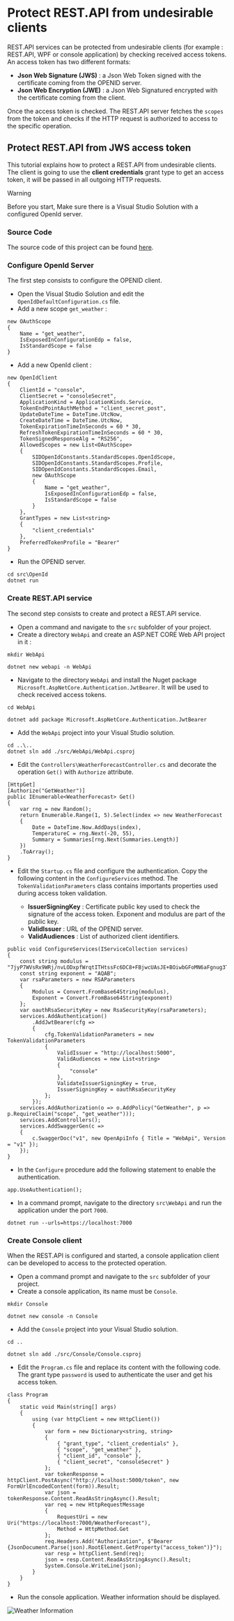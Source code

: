 # Protect REST.API from undesirable clients

REST.API services can be protected from undesirable clients (for example : REST.API, WPF or console application) by checking received access tokens.
An access token has two different formats:

* **Json Web Signature (JWS)** : a Json Web Token signed with the certificate coming from the OPENID server.
* **Json Web Encryption (JWE)** : a Json Web Signatured encrypted with the certificate coming from the client.

Once the access token is checked. The REST.API server fetches the `scopes` from the token and checks if the HTTP request is authorized to access to the specific operation.

## Protect REST.API from JWS access token

This tutorial explains how to protect a REST.API from undesirable clients.
The client is going to use the **client credentials** grant type to get an access token, it will be passed in all outgoing HTTP requests.

> [!WARNING]
> Before you start, Make sure there is a Visual Studio Solution with a configured OpenId server.
	
### Source Code

The source code of this project can be found [here](https://github.com/simpleidserver/SimpleIdServer/tree/master/samples/ProtectAPIFromUndesirableClients).

### Configure OpenId Server

The first step consists to configure the OPENID client.

* Open the Visual Studio Solution and edit the `OpenIdDefaultConfiguration.cs` file.
* Add a new scope `get_weather` :

```
new OAuthScope
{
    Name = "get_weather",
    IsExposedInConfigurationEdp = false,
    IsStandardScope = false
}
```

* Add a new OpenId client :

```
new OpenIdClient
{
    ClientId = "console",
    ClientSecret = "consoleSecret",
    ApplicationKind = ApplicationKinds.Service,
    TokenEndPointAuthMethod = "client_secret_post",
    UpdateDateTime = DateTime.UtcNow,
    CreateDateTime = DateTime.UtcNow,
    TokenExpirationTimeInSeconds = 60 * 30,
    RefreshTokenExpirationTimeInSeconds = 60 * 30,
    TokenSignedResponseAlg = "RS256",
    AllowedScopes = new List<OAuthScope>
    {
        SIDOpenIdConstants.StandardScopes.OpenIdScope,
        SIDOpenIdConstants.StandardScopes.Profile,
        SIDOpenIdConstants.StandardScopes.Email,
        new OAuthScope
        {
            Name = "get_weather",
            IsExposedInConfigurationEdp = false,
            IsStandardScope = false
        }
    },
    GrantTypes = new List<string>
    {
        "client_credentials"
    },
    PreferredTokenProfile = "Bearer"
}
```

* Run the OPENID server.

```
cd src\OpenId
dotnet run
```

### Create REST.API service

The second step consists to create and protect a REST.API service.

* Open a command and navigate to the `src` subfolder of your project.
* Create a directory `WebApi` and create an ASP.NET CORE Web API project in it :

```
mkdir WebApi

dotnet new webapi -n WebApi
```

* Navigate to the directory `WebApi` and install the Nuget package `Microsoft.AspNetCore.Authentication.JwtBearer`. It will be used to check received access tokens.

```
cd WebApi

dotnet add package Microsoft.AspNetCore.Authentication.JwtBearer
```

* Add the `WebApi` project into your Visual Studio solution.

```
cd ..\..
dotnet sln add ./src/WebApi/WebApi.csproj
```

* Edit the `Controllers\WeatherForecastController.cs` and decorate the operation `Get()` with `Authorize` attribute.

```
[HttpGet]
[Authorize("GetWeather")]
public IEnumerable<WeatherForecast> Get()
{
    var rng = new Random();
    return Enumerable.Range(1, 5).Select(index => new WeatherForecast
    {
        Date = DateTime.Now.AddDays(index),
        TemperatureC = rng.Next(-20, 55),
        Summary = Summaries[rng.Next(Summaries.Length)]
    })
    .ToArray();
}
```

* Edit the `Startup.cs` file and configure the authentication. Copy the following content in the `ConfigureServices` method. The `TokenValidationParameters` class contains importants properties used during access token validation.

  * **IssuerSigningKey** : Certificate public key used to check the signature of the access token. Exponent and modulus are part of the public key.
  * **ValidIssuer** : URL of the OPENID server.
  * **ValidAudiences** : List of authorized client identifiers.

```
public void ConfigureServices(IServiceCollection services)
{
	const string modulus = "7jyP7WVsRx9WRj/nvLODxpfWrqtITHtssFc6DC8+FBjwcUAsJE+BOiwbGFoMN6aFgnug3T+EWb4g6UcBrkLlLMNhLLAnE1MvvO5elsaTmIdRNaRKq5W2N1nYZM/Ad17gV5XoXsr82Zl92tHHSbhRTRYIAWUevXA8IOMEw+Q1TeBtIGGAjweclkliNb2T69PitHC4AD1CjuHkrEO7LbmZgfsj+F/RjnD+/6MJ0E9KSiJPJ0RFxzsC72NR2uquDDOBxWluUEgXRFgqd1s/D/t/FehPEgfc5Iy88xOQkD/k3SN8xqeopaZD8OdMwxdGNMjwyD5cw80jlH0lXRLTYK0aiQ==";
	const string exponent = "AQAB";
	var rsaParameters = new RSAParameters
	{
		Modulus = Convert.FromBase64String(modulus),
		Exponent = Convert.FromBase64String(exponent)
	};
	var oauthRsaSecurityKey = new RsaSecurityKey(rsaParameters);
	services.AddAuthentication()
		.AddJwtBearer(cfg =>
		{
			cfg.TokenValidationParameters = new TokenValidationParameters
			{
				ValidIssuer = "http://localhost:5000",
				ValidAudiences = new List<string>
				{
					"console"
				},
				ValidateIssuerSigningKey = true,
				IssuerSigningKey = oauthRsaSecurityKey
			};
		});
	services.AddAuthorization(o => o.AddPolicy("GetWeather", p => p.RequireClaim("scope", "get_weather")));
	services.AddControllers();
	services.AddSwaggerGen(c =>
	{
		c.SwaggerDoc("v1", new OpenApiInfo { Title = "WebApi", Version = "v1" });
	});
}
```

* In the `Configure` procedure add the following statement to enable the authentication.

```
app.UseAuthentication();
```

* In a command prompt, navigate to the directory `src\WebApi` and run the application under the port `7000`.

```
dotnet run --urls=https://localhost:7000
```

### Create Console client

When the REST.API is configured and started, a console application client can be developed to access to the protected operation.

* Open a command prompt and navigate to the `src` subfolder of your project.
* Create a console application, its name must be `Console`.

```
mkdir Console

dotnet new console -n Console
```

* Add the `Console` project into your Visual Studio solution.

```
cd ..

dotnet sln add ./src/Console/Console.csproj
```

* Edit the `Program.cs` file and replace its content with the following code. The grant type `password` is used to authenticate the user and get his access token.

```
class Program
{
    static void Main(string[] args)
    {
        using (var httpClient = new HttpClient())
        {
            var form = new Dictionary<string, string>
            {
                { "grant_type", "client_credentials" },
                { "scope", "get_weather" },
                { "client_id", "console" },
                { "client_secret", "consoleSecret" }
            };
            var tokenResponse = httpClient.PostAsync("http://localhost:5000/token", new FormUrlEncodedContent(form)).Result;
            var json = tokenResponse.Content.ReadAsStringAsync().Result;
            var req = new HttpRequestMessage
            {
                RequestUri = new Uri("https://localhost:7000/WeatherForecast"),
                Method = HttpMethod.Get
            };
            req.Headers.Add("Authorization", $"Bearer {JsonDocument.Parse(json).RootElement.GetProperty("access_token")}");
            var resp = httpClient.Send(req);
            json = resp.Content.ReadAsStringAsync().Result;
            System.Console.WriteLine(json);
        }
    }
}
```

* Run the console application. Weather information should be displayed.

![Weather Information](images/openid-11.png)

